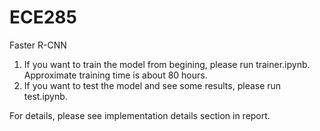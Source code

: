 # ECE285
Faster R-CNN
1. If you want to train the model from begining, please run trainer.ipynb. 
    Approximate training time is about 80 hours.
2. If you want to test the model and see some results, please run test.ipynb.

For details, please see implementation details section in report.
